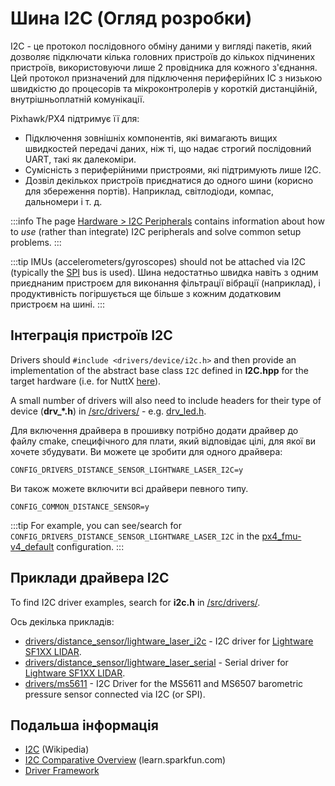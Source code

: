 # Шина I2C (Огляд розробки)

I2C - це протокол послідовного обміну даними у вигляді пакетів, який дозволяє підключати кілька головних пристроїв до кількох підчинених пристроїв, використовуючи лише 2 провідника для кожного з'єднання.
Цей протокол призначений для підключення периферійних ІС з низькою швидкістю до процесорів та мікроконтролерів у короткій дистанційній, внутрішньоплатній комунікації.

Pixhawk/PX4 підтримує її для:

- Підключення зовнішніх компонентів, які вимагають вищих швидкостей передачі даних, ніж ті, що надає строгий послідовний UART, такі як далекоміри.
- Сумісність з периферійними пристроями, які підтримують лише I2C.
- Дозвіл декількох пристроїв приєднатися до одного шини (корисно для збереження портів).
  Наприклад, світлодіоди, компас, дальномери і т. д.

:::info
The page [Hardware > I2C Peripherals](../sensor_bus/i2c_general.md) contains information about how to _use_ (rather than integrate) I2C peripherals and solve common setup problems.
:::

:::tip
IMUs (accelerometers/gyroscopes) should not be attached via I2C (typically the [SPI](https://en.wikipedia.org/wiki/Serial_Peripheral_Interface_Bus) bus is used).
Шина недостатньо швидка навіть з одним приєднаним пристроєм для виконання фільтрації вібрації (наприклад), і продуктивність погіршується ще більше з кожним додатковим пристроєм на шині.
:::

## Інтеграція пристроїв I2C

Drivers should `#include <drivers/device/i2c.h>` and then provide an implementation of the abstract base class `I2C` defined in **I2C.hpp** for the target hardware (i.e. for NuttX [here](https://github.com/PX4/PX4-Autopilot/blob/main/src/lib/drivers/device/nuttx/I2C.hpp)).

A small number of drivers will also need to include headers for their type of device (**drv_\*.h**) in [/src/drivers/](https://github.com/PX4/PX4-Autopilot/tree/main/src/drivers) - e.g. [drv_led.h](https://github.com/PX4/PX4-Autopilot/blob/main/src/drivers/drv_led.h).

Для включення драйвера в прошивку потрібно додати драйвер до файлу cmake, специфічного для плати, який відповідає цілі, для якої ви хочете збудувати.
Ви можете це зробити для одного драйвера:

```
CONFIG_DRIVERS_DISTANCE_SENSOR_LIGHTWARE_LASER_I2C=y
```

Ви також можете включити всі драйвери певного типу.

```
CONFIG_COMMON_DISTANCE_SENSOR=y
```

:::tip
For example, you can see/search for `CONFIG_DRIVERS_DISTANCE_SENSOR_LIGHTWARE_LASER_I2C` in the [px4_fmu-v4_default](https://github.com/PX4/PX4-Autopilot/blob/main/boards/px4/fmu-v4/default.px4board) configuration.
:::

## Приклади драйвера I2C

To find I2C driver examples, search for **i2c.h** in [/src/drivers/](https://github.com/PX4/PX4-Autopilot/tree/main/src/drivers).

Ось декілька прикладів:

- [drivers/distance_sensor/lightware_laser_i2c](https://github.com/PX4/PX4-Autopilot/tree/main/src/drivers/distance_sensor/lightware_laser_i2c) - I2C driver for [Lightware SF1XX LIDAR](../sensor/sfxx_lidar.md).
- [drivers/distance_sensor/lightware_laser_serial](https://github.com/PX4/PX4-Autopilot/tree/main/src/drivers/distance_sensor/lightware_laser_serial) - Serial driver for [Lightware SF1XX LIDAR](../sensor/sfxx_lidar.md).
- [drivers/ms5611](https://github.com/PX4/PX4-Autopilot/tree/main/src/drivers/barometer/ms5611) - I2C Driver for the MS5611 and MS6507 barometric pressure sensor connected via I2C (or SPI).

## Подальша інформація

- [I2C](https://en.wikipedia.org/wiki/I%C2%B2C) (Wikipedia)
- [I2C Comparative Overview](https://learn.sparkfun.com/tutorials/i2c) (learn.sparkfun.com)
- [Driver Framework](../middleware/drivers.md)
